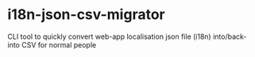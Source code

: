 # i18n-json-csv-migrator
CLI tool to quickly convert web-app localisation json file (i18n) into/back-into CSV for normal people 
